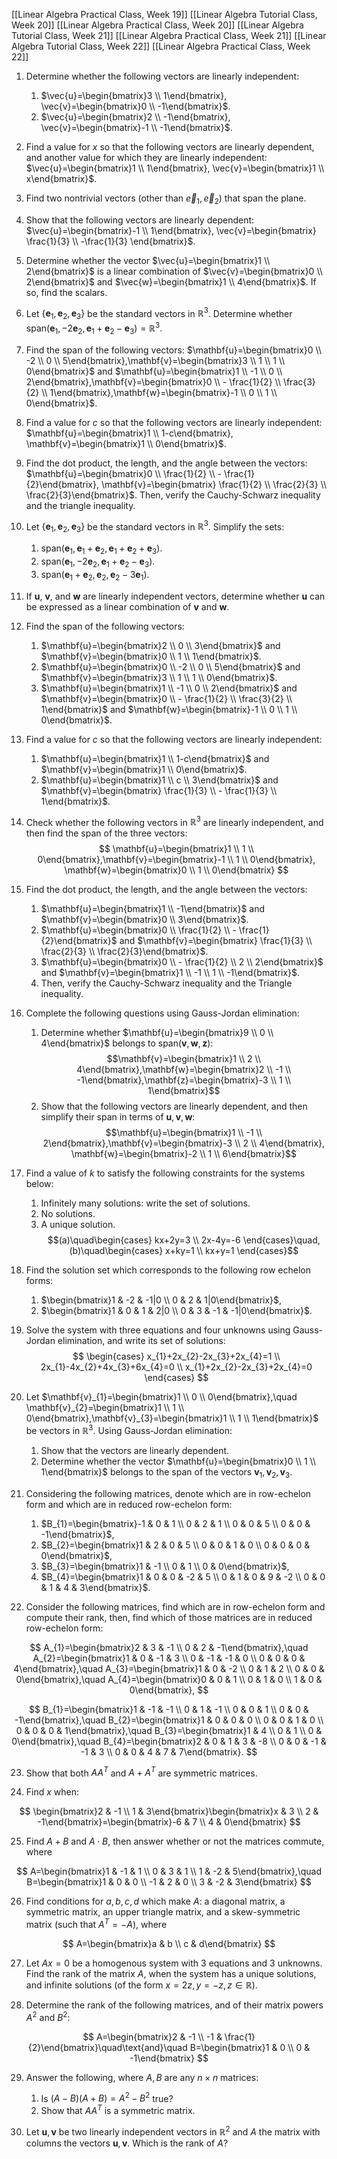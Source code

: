 [[Linear Algebra Practical Class, Week 19]]
[[Linear Algebra Tutorial Class, Week 20]]
[[Linear Algebra Practical Class, Week 20]]
[[Linear Algebra Tutorial Class, Week 21]]
[[Linear Algebra Practical Class, Week 21]]
[[Linear Algebra Tutorial Class, Week 22]]
[[Linear Algebra Practical Class, Week 22]]

1. Determine whether the following vectors are linearly independent:
	1. $\vec{u}=\begin{bmatrix}3 \\ 1\end{bmatrix}, \vec{v}=\begin{bmatrix}0 \\ -1\end{bmatrix}$.
	2. $\vec{u}=\begin{bmatrix}2 \\ -1\end{bmatrix}, \vec{v}=\begin{bmatrix}-1 \\ -1\end{bmatrix}$.

2. Find a value for $x$ so that the following vectors are linearly dependent, and another value for which they are linearly independent: $\vec{u}=\begin{bmatrix}1 \\ 1\end{bmatrix}, \vec{v}=\begin{bmatrix}1 \\ x\end{bmatrix}$.

3. Find two nontrivial vectors (other than $\vec{e}_{1},\vec{e}_{2}$) that span the plane.

4. Show that the following vectors are linearly dependent: $\vec{u}=\begin{bmatrix}-1 \\ 1\end{bmatrix}, \vec{v}=\begin{bmatrix} \frac{1}{3} \\ -\frac{1}{3} \end{bmatrix}$.

5. Determine whether the vector $\vec{u}=\begin{bmatrix}1 \\ 2\end{bmatrix}$ is a linear combination of $\vec{v}=\begin{bmatrix}0 \\ 2\end{bmatrix}$ and $\vec{w}=\begin{bmatrix}1 \\ 4\end{bmatrix}$. If so, find the scalars.

6. Let $\{\mathbf{e}_{1},\mathbf{e}_{2},\mathbf{e}_{3}\}$ be the standard vectors in $\mathbb{R}^{3}$. Determine whether $\text{span}(\mathbf{e}_{1},-2\mathbf{e}_{2},\mathbf{e}_{1}+\mathbf{e}_{2}-\mathbf{e}_{3})=\mathbb{R}^{3}$.

7. Find the span of the following vectors: $\mathbf{u}=\begin{bmatrix}0 \\ -2 \\ 0 \\ 5\end{bmatrix},\mathbf{v}=\begin{bmatrix}3 \\ 1 \\ 1 \\ 0\end{bmatrix}$ and $\mathbf{u}=\begin{bmatrix}1 \\ -1 \\ 0 \\ 2\end{bmatrix},\mathbf{v}=\begin{bmatrix}0 \\ - \frac{1}{2} \\ \frac{3}{2} \\ 1\end{bmatrix},\mathbf{w}=\begin{bmatrix}-1 \\ 0 \\ 1 \\ 0\end{bmatrix}$.

8. Find a value for $c$ so that the following vectors are linearly independent: $\mathbf{u}=\begin{bmatrix}1 \\ 1-c\end{bmatrix}, \mathbf{v}=\begin{bmatrix}1 \\ 0\end{bmatrix}$.

9. Find the dot product, the length, and the angle between the vectors: $\mathbf{u}=\begin{bmatrix}0 \\ \frac{1}{2} \\ - \frac{1}{2}\end{bmatrix}, \mathbf{v}=\begin{bmatrix} \frac{1}{2} \\ \frac{2}{3} \\ \frac{2}{3}\end{bmatrix}$. Then, verify the Cauchy-Schwarz inequality and the triangle inequality.

10. Let $\{\mathbf{e}_{1},\mathbf{e}_{2},\mathbf{e}_{3}\}$ be the standard vectors in $\mathbb{R}^{3}$. Simplify the sets:
	1. $\text{span}(\mathbf{e}_{1},\mathbf{e}_{1}+\mathbf{e}_{2},\mathbf{e}_{1}+\mathbf{e}_{2}+\mathbf{e}_{3})$.
	2. $\text{span}(\mathbf{e}_{1},-2\mathbf{e}_{2},\mathbf{e}_{1}+\mathbf{e}_{2}-\mathbf{e}_{3})$.
	3. $\text{span}(\mathbf{e}_{1}+\mathbf{e}_{2},\mathbf{e}_{2},\mathbf{e}_{2}-3\mathbf{e}_{1})$.

11. If $\mathbf{u}$, $\mathbf{v}$, and $\mathbf{w}$ are linearly independent vectors, determine whether $\mathbf{u}$ can be expressed as a linear combination of $\mathbf{v}$ and $\mathbf{w}$.

12. Find the span of the following vectors:
	1. $\mathbf{u}=\begin{bmatrix}2 \\ 0 \\ 3\end{bmatrix}$ and $\mathbf{v}=\begin{bmatrix}0 \\ 1 \\ 1\end{bmatrix}$.
	2. $\mathbf{u}=\begin{bmatrix}0 \\ -2 \\ 0 \\ 5\end{bmatrix}$ and $\mathbf{v}=\begin{bmatrix}3 \\ 1 \\ 1 \\ 0\end{bmatrix}$.
	3. $\mathbf{u}=\begin{bmatrix}1 \\ -1 \\ 0 \\ 2\end{bmatrix}$ and $\mathbf{v}=\begin{bmatrix}0 \\ - \frac{1}{2} \\ \frac{3}{2} \\ 1\end{bmatrix}$ and $\mathbf{w}=\begin{bmatrix}-1 \\ 0 \\ 1 \\ 0\end{bmatrix}$.

13. Find a value for $c$ so that the following vectors are linearly independent:
	1. $\mathbf{u}=\begin{bmatrix}1 \\ 1-c\end{bmatrix}$ and $\mathbf{v}=\begin{bmatrix}1 \\ 0\end{bmatrix}$.
	2. $\mathbf{u}=\begin{bmatrix}1 \\ c \\ 3\end{bmatrix}$ and $\mathbf{v}=\begin{bmatrix} \frac{1}{3} \\ - \frac{1}{3} \\ 1\end{bmatrix}$.

14. Check whether the following vectors in $\mathbb{R}^{3}$ are linearly independent, and then find the span of the three vectors:
$$
\mathbf{u}=\begin{bmatrix}1 \\ 1 \\ 0\end{bmatrix},\mathbf{v}=\begin{bmatrix}-1 \\ 1 \\ 0\end{bmatrix}, \mathbf{w}=\begin{bmatrix}0 \\ 1 \\ 0\end{bmatrix}
$$

15. Find the dot product, the length, and the angle between the vectors:
	1. $\mathbf{u}=\begin{bmatrix}1 \\ -1\end{bmatrix}$ and $\mathbf{v}=\begin{bmatrix}0 \\ 3\end{bmatrix}$.
	2. $\mathbf{u}=\begin{bmatrix}0 \\ \frac{1}{2} \\ - \frac{1}{2}\end{bmatrix}$ and $\mathbf{v}=\begin{bmatrix} \frac{1}{3} \\ \frac{2}{3} \\ \frac{2}{3}\end{bmatrix}$.
	3. $\mathbf{u}=\begin{bmatrix}0 \\ - \frac{1}{2} \\ 2 \\ 2\end{bmatrix}$ and $\mathbf{v}=\begin{bmatrix}1 \\ -1 \\ 1 \\ -1\end{bmatrix}$.
	4. Then, verify the Cauchy-Schwarz inequality and the Triangle inequality.

16. Complete the following questions using Gauss-Jordan elimination:
	1. Determine whether $\mathbf{u}=\begin{bmatrix}9 \\ 0 \\ 4\end{bmatrix}$ belongs to $\text{span}(\mathbf{v},\mathbf{w},\mathbf{z}) :$ $$\mathbf{v}=\begin{bmatrix}1 \\ 2 \\ 4\end{bmatrix},\mathbf{w}=\begin{bmatrix}2 \\ -1 \\ -1\end{bmatrix},\mathbf{z}=\begin{bmatrix}-3 \\ 1 \\ 1\end{bmatrix}$$
	2. Show that the following vectors are linearly dependent, and then simplify their span in terms of $\mathbf{u}, \mathbf{v}, \mathbf{w} :$ $$\mathbf{u}=\begin{bmatrix}1 \\ -1 \\ 2\end{bmatrix},\mathbf{v}=\begin{bmatrix}-3 \\ 2 \\ 4\end{bmatrix}, \mathbf{w}=\begin{bmatrix}-2 \\ 1 \\ 6\end{bmatrix}$$

17. Find a value of $k$ to satisfy the following constraints for the systems below:
	1. Infinitely many solutions: write the set of solutions.
	2. No solutions.
	3. A unique solution.
$$(a)\quad\begin{cases}
kx+2y=3 \\
2x-4y=-6
\end{cases}\quad,(b)\quad\begin{cases}
x+ky=1 \\
kx+y=1
\end{cases}$$

18. Find the solution set which corresponds to the following row echelon forms:
	1. $\begin{bmatrix}1 & -2 & -1|0 \\ 0 & 2 & 1|0\end{bmatrix}$,
	2. $\begin{bmatrix}1 & 0 & 1 & 2|0 \\ 0 & 3 & -1 & -1|0\end{bmatrix}$.

19. Solve the system with three equations and four unknowns using Gauss-Jordan elimination, and write its set of solutions: $$
\begin{cases}
x_{1}+2x_{2}-2x_{3}+2x_{4}=1 \\
2x_{1}-4x_{2}+4x_{3}+6x_{4}=0 \\
x_{1}+2x_{2}-2x_{3}+2x_{4}=0
\end{cases}
$$

20. Let $\mathbf{v}_{1}=\begin{bmatrix}1 \\ 0 \\ 0\end{bmatrix},\quad \mathbf{v}_{2}=\begin{bmatrix}1 \\ 1 \\ 0\end{bmatrix},\mathbf{v}_{3}=\begin{bmatrix}1 \\ 1 \\ 1\end{bmatrix}$ be vectors in $\mathbb{R}^{3}$. Using Gauss-Jordan elimination:
	1. Show that the vectors are linearly dependent.
	2. Determine whether the vector $\mathbf{u}=\begin{bmatrix}0 \\ 1 \\ 1\end{bmatrix}$ belongs to the span of the vectors $\mathbf{v}_{1},\mathbf{v}_{2},\mathbf{v}_{3}$.

21. Considering the following matrices, denote which are in row-echelon form and which are in reduced row-echelon form:
	1. $B_{1}=\begin{bmatrix}-1 & 0 & 1 \\ 0 & 2 & 1 \\ 0 & 0 & 5 \\ 0 & 0 & -1\end{bmatrix}$,
	2. $B_{2}=\begin{bmatrix}1 & 2 & 0 & 5 \\ 0 & 0 & 1 & 0 \\ 0 & 0 & 0 & 0\end{bmatrix}$,
	3. $B_{3}=\begin{bmatrix}1 & -1 \\ 0 & 1 \\ 0 & 0\end{bmatrix}$,
	4. $B_{4}=\begin{bmatrix}1 & 0 & 0 & -2 & 5 \\ 0 & 1 & 0 & 9 & -2 \\ 0 & 0 & 1 & 4 & 3\end{bmatrix}$.

22. Consider the following matrices, find which are in row-echelon form and compute their rank, then, find which of those matrices are in reduced row-echelon form:

$$
A_{1}=\begin{bmatrix}2 & 3 & -1 \\ 0 & 2 & -1\end{bmatrix},\quad A_{2}=\begin{bmatrix}1 & 0 & -1 & 3 \\ 0 & -1 & -1 & 0 \\ 0 & 0 & 0 & 4\end{bmatrix},\quad A_{3}=\begin{bmatrix}1 & 0 & -2 \\ 0 & 1 & 2 \\ 0 & 0 & 0\end{bmatrix},\quad A_{4}=\begin{bmatrix}0 & 0 & 1 \\ 0 & 1 & 0 \\ 1 & 0 & 0\end{bmatrix},
$$

$$
B_{1}=\begin{bmatrix}1 & -1 & -1 \\ 0 & 1 & -1 \\ 0 & 0 & 1 \\ 0 & 0 & -1\end{bmatrix},\quad B_{2}=\begin{bmatrix}1 & 0 & 0 & 0 \\ 0 & 0 & 1 & 0 \\ 0 & 0 & 0 & 1\end{bmatrix},\quad B_{3}=\begin{bmatrix}1 & 4 \\ 0 & 1  \\ 0 & 0\end{bmatrix},\quad B_{4}=\begin{bmatrix}2 & 0 & 1 & 3 & -8 \\ 0 & 0 & -1 & -1 & 3 \\ 0 & 0 & 4 & 7 & 7\end{bmatrix}.
$$

23. Show that both $AA^{T}$ and $A+A^{T}$ are symmetric matrices.

24. Find $x$ when:

$$
\begin{bmatrix}2 & -1 \\ 1 & 3\end{bmatrix}\begin{bmatrix}x & 3 \\ 2 & -1\end{bmatrix}=\begin{bmatrix}-6 & 7 \\ 4 & 0\end{bmatrix}
$$

25. Find $A+B$ and $A\cdot B$, then answer whether or not the matrices commute, where

$$
A=\begin{bmatrix}1 & -1 & 1 \\ 0 & 3 & 1 \\ 1 & -2 & 5\end{bmatrix},\quad B=\begin{bmatrix}1 & 0 & 0 \\ -1 & 2 & 0 \\ 3 & -2 & 3\end{bmatrix}
$$

26. Find conditions for $a,b,c,d$ which make $A$: a diagonal matrix, a symmetric matrix, an upper triangle matrix, and a skew-symmetric matrix (such that $A^{T}=-A$), where

$$
A=\begin{bmatrix}a & b \\ c & d\end{bmatrix}
$$

27. Let $Ax=0$ be a homogenous system with 3 equations and 3 unknowns. Find the rank of the matrix $A$, when the system has a unique solutions, and infinite solutions (of the form $x=2z,y=-z,z\in \mathbb{R}$).

28. Determine the rank of the following matrices, and of their matrix powers $A^{2}$ and $B^{2}$:

$$
A=\begin{bmatrix}2 & -1 \\ -1 & \frac{1}{2}\end{bmatrix}\quad\text{and}\quad B=\begin{bmatrix}1 & 0 \\ 0 & -1\end{bmatrix}
$$

29. Answer the following, where $A,B$ are any $n\times n$ matrices:
	1. Is $(A-B)(A+B)=A^{2}-B^{2}$ true?
	2. Show that $AA^{T}$ is a symmetric matrix.

30. Let $\mathbf{u}, \mathbf{v}$ be two linearly independent vectors in $\mathbb{R}^{2}$ and $A$ the matrix with columns the vectors $\mathbf{u}, \mathbf{v}$. Which is the rank of $A$?